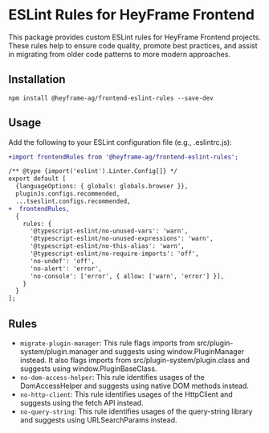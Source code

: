 # ESLint Rules for HeyFrame Frontend

This package provides custom ESLint rules for HeyFrame Frontend projects. These rules help to ensure code quality, promote best practices, and assist in migrating from older code patterns to more modern approaches.

## Installation

```
npm install @heyframe-ag/frontend-eslint-rules --save-dev
```

## Usage

Add the following to your ESLint configuration file (e.g., .eslintrc.js):

```diff
+import frontendRules from '@heyframe-ag/frontend-eslint-rules';

/** @type {import('eslint').Linter.Config[]} */
export default [
  {languageOptions: { globals: globals.browser }},
  pluginJs.configs.recommended,
  ...tseslint.configs.recommended,
+  frontendRules,
  {
    rules: {
      '@typescript-eslint/no-unused-vars': 'warn',
      '@typescript-eslint/no-unused-expressions': 'warn',
      '@typescript-eslint/no-this-alias': 'warn',
      '@typescript-eslint/no-require-imports': 'off',
      'no-undef': 'off',
      'no-alert': 'error',
      'no-console': ['error', { allow: ['warn', 'error'] }],
    }
  }
];
```

## Rules

- `migrate-plugin-manager`: This rule flags imports from src/plugin-system/plugin.manager and suggests using window.PluginManager instead. It also flags imports from src/plugin-system/plugin.class and suggests using window.PluginBaseClass.
- `no-dom-access-helper`: This rule identifies usages of the DomAccessHelper and suggests using native DOM methods instead.
- `no-http-client`: This rule identifies usages of the HttpClient and suggests using the fetch API instead.
- `no-query-string`: This rule identifies usages of the query-string library and suggests using URLSearchParams instead.
